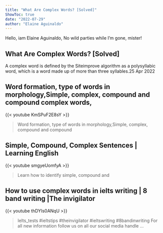 ```yaml
---
title: "What Are Complex Words? [Solved]"
ShowToc: true 
date: "2022-07-29"
author: "Elaine Aguinaldo" 
---
```


Hello, iam Elaine Aguinaldo, No wild parties while I’m gone, mister!
## What Are Complex Words? [Solved]
A complex word is defined by the Siteimprove algorithm as a polysyllabic word, which is a word made up of more than three syllables.25 Apr 2022

## Word formation, type of words in morphology,Simple, complex, compound and compound complex words,
{{< youtube KmSPuF2E8sY >}}
>Word formation, type of words in morphology,Simple, complex, compound and compound 

## Simple, Compound, Complex Sentences | Learning English
{{< youtube smgyeUomfyA >}}
>Learn how to identify simple, compound and 

## How to use complex words in ielts writing | 8 band writing |The invigilator
{{< youtube thDYIs0ANqU >}}
>Ielts_tests #ieltstips #theinvigilator #ieltswriting #8bandinwriting For all new information follow us on all our social media handle ...

